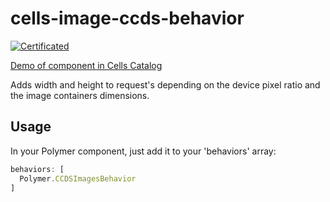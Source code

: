 # cells-image-ccds-behavior

[![Certificated](https://img.shields.io/badge/certificated-yes-brightgreen.svg)](http://bbva-files.s3.amazonaws.com/cells/bbva-catalog/index.html)

[Demo of component in Cells Catalog](http://bbva-files.s3.amazonaws.com/cells/bbva-catalog/index.html#/elements/cells-image-ccds-behavior)

Adds width and height to request's depending on the device pixel ratio and the image containers dimensions.

## Usage

In your Polymer component, just add it to your 'behaviors' array:

```javascript
behaviors: [
  Polymer.CCDSImagesBehavior
]
```
